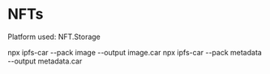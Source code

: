 # NFTs

Platform used: NFT.Storage

npx ipfs-car --pack image --output image.car
npx ipfs-car --pack metadata --output metadata.car
